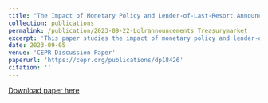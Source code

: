 ```yaml
---
title: "The Impact of Monetary Policy and Lender-of-Last-Resort Announcements on the Treasury Market"
collection: publications
permalink: /publication/2023-09-22-Lolrannouncements_Treasurymarket
excerpt: 'This paper studies the impact of monetary policy and lender-of-last-resort announcements on the Treasury market. Monetary policy announcements lower Treasury yields through lower expected short rates. Lender-of-last-resort announcements mainly lower Treasury yields through term premia.'
date: 2023-09-05
venue: 'CEPR Discussion Paper'
paperurl: 'https://cepr.org/publications/dp18426'
citation: ''
---
```

<!-- This paper is about the number 1. The number 2 is left for future work. -->

[Download paper here](https://cepr.org/publications/dp18426)

<!-- Recommended citation: Your Name, You. (2009). "Paper Title Number 1." <i>Journal 1</i>. 1(1). -->

